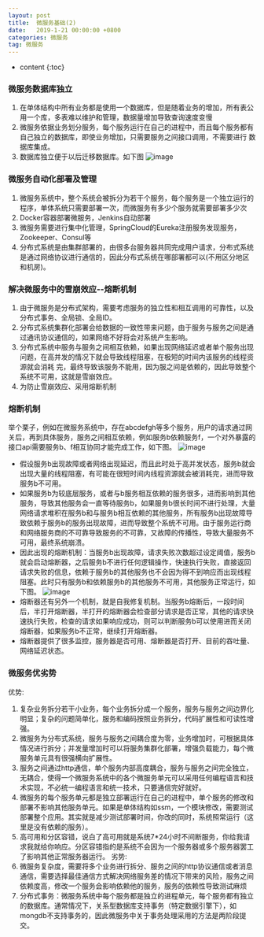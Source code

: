 ```yaml
---
layout: post
title:  微服务基础(2)
date:   2019-1-21 00:00:00 +0800
categories: 微服务
tag: 微服务
---
```


* content
{:toc}


### 微服务数据库独立
   1. 在单体结构中所有业务都是使用一个数据库，但是随着业务的增加，所有表公用一个库，多表难以维护和管理，数据量增加导致查询速度变慢
   2. 微服务依据业务划分服务，每个服务运行在自己的进程中，而且每个服务都有自己独立的数据库，即使业务增加，只需要服务之间接口调用，不需要进行
      数据库集成。
   3. 数据库独立便于以后迁移数据库。如下图
   ![image](https://beautifulgirlzhangxiaogui.top/styles/images/2.png)

### 微服务自动化部署及管理
1. 微服务系统中，整个系统会被拆分为若干个服务，每个服务是一个独立运行的程序，单体系统只需要部署一次，而微服务有多少个服务就需要部署多少次
2. Docker容器部署微服务，Jenkins自动部署
3. 微服务需要进行集中化管理，SpringCloud的Eureka注册服务发现服务，Zookeeper、Consul等
4. 分布式系统是由集群部署的，由很多台服务器共同完成用户请求，分布式系统是通过网络协议进行通信的，因此分布式系统在哪部署都可以(不用区分地区和机房)。

### 解决微服务中的雪崩效应--熔断机制
1. 由于微服务是分布式架构，需要考虑服务的独立性和相互调用的可靠性，以及分布式事务、全局锁、全局ID。
2. 分布式系统集群化部署会给数据的一致性带来问题，由于服务与服务之间是通过通讯协议通信的，如果网络不好将会对系统产生影响。
3. 分布式系统中服务与服务之间相互依赖，如果出现网络延迟或者单个服务出现问题，在高并发的情况下就会导致线程阻塞，在极短的时间内该服务的线程资源就会消耗  完，最终导致该服务不能用，因为服之间是依赖的，因此导致整个系统不可用，这就是雪崩效应。
4. 为防止雪崩效应、采用熔断机制

### 熔断机制
   举个栗子，例如在微服务系统中，存在abcdefgh等多个服务，用户的请求通过网关后，再到具体服务，服务之间相互依赖，例如服务b依赖服务f，一个对外暴露的接口api需要服务b、f相互协同才能完成工作，如下图。
   ![image](https://beautifulgirlzhangxiaogui.top/styles/images/4.png)
   * 假设服务b出现故障或者网络出现延迟，而且此时处于高并发状态，服务b就会出现大量的线程阻塞，有可能在很短时间内线程资源就会被消耗完，进而导致服务b不可用。
   * 如果服务b为较底层服务，或者与b服务相互依赖的服务很多，进而影响到其他服务，导致其他服务会一直等待服务b，如果服务b很长时间不进行处理，大量网络请求堆积在服务b和与服务b相互依赖的其他服务，所有服务b出现故障导致依赖于服务b的服务出现故障，进而导致整个系统不可用。由于服务运行商和网络服务商的不可靠导致服务的不可靠，又故障的传播性，导致大量服务不可用，最终系统崩溃。
   * 因此出现的熔断机制：当服务b出现故障，请求失败次数超过设定阈值，服务b就会启动熔断器，之后服务b不进行任何逻辑操作，快速执行失败，直接返回请求失败的信息，依赖于服务b的其他服务也不会因为得不到响应而出现线程阻塞。此时只有服务b和依赖服务b的其他服务不可用，其他服务正常运行，如下图。
   ![image](https://beautifulgirlzhangxiaogui.top/styles/images/5.png)
   * 熔断器还有另外一个机制，就是自我修复机制。当服务b熔断后，一段时间后，半打开熔断器，半打开的熔断器会检查部分请求是否正常，其他的请求快速执行失败，检查的请求如果响应成功，则可以判断服务b可以使用进而关闭熔断器，如果服务b不正常，继续打开熔断器。
   * 熔断器提供了很多监控，服务器是否可用、熔断器是否打开、目前的吞吐量、网络延迟状态。
   
### 微服务优劣势
优势:</br>
1. 复杂业务拆分若干小业务，每个业务拆分成一个服务，服务与服务之间边界化明显；复杂的问题简单化，服务和编码按照业务拆分，代码扩展性和可读性增强。
2. 微服务为分布式系统，服务与服务之间耦合度为零，业务增加时，可根据具体情况进行拆分；并发量增加时可以将服务集群化部署，增强负载能力，每个微服务单元具有很强横向扩展性。
3. 服务之间通过http通信，单个服务内部高度耦合，服务与服务之间完全独立，无耦合，使得一个微服务系统中的各个微服务单元可以采用任何编程语言和技术实现，不必统一编程语言和统一技术，只要通信完好就好。
4. 微服务的每个服务单元都是独立部署运行在自己的进程中，单个服务的修改和部署不影响其他服务单元。如果是单体结构如ssm，一个模块修改，需要测试部署整个应用。其实就是减少测试部署时间，你改的同时，系统照常运行（这里是没有依赖的服务）。
5. 高可用和分区容错，说白了高可用就是系统7*24小时不间断服务，你给我请求我就给你响应。分区容错指的是系统不会因为一个服务器或多个服务器罢工了影响其他正常服务器运行。
劣势:</br>
1. 微服务复杂度，需要将多个业务进行拆分、服务之间的http协议通信或者消息通信，需要选择最佳通信方式解决网络服务差的情况下带来的风险，服务之间依赖度高，修改一个服务会影响依赖他的服务，服务的依赖性导致测试麻烦
2. 分布式事务：微服务系统中每个服务都是独立的进程单元，每个服务都有独立的数据库。通常情况下，关系型数据库支持事务（特定数据引擎下），如mongdb不支持事务的，因此微服务中关于事务处理采用的方法是两阶段提交。
